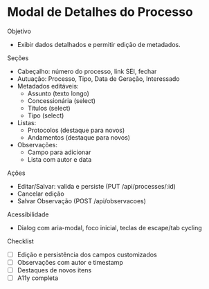 # Modal de Detalhes do Processo

Objetivo
- Exibir dados detalhados e permitir edição de metadados.

Seções
- Cabeçalho: número do processo, link SEI, fechar
- Autuação: Processo, Tipo, Data de Geração, Interessado
- Metadados editáveis:
  - Assunto (texto longo)
  - Concessionária (select)
  - Títulos (select)
  - Tipo (select)
- Listas:
  - Protocolos (destaque para novos)
  - Andamentos (destaque para novos)
- Observações:
  - Campo para adicionar
  - Lista com autor e data

Ações
- Editar/Salvar: valida e persiste (PUT /api/processes/:id)
- Cancelar edição
- Salvar Observação (POST /api/observacoes)

Acessibilidade
- Dialog com aria-modal, foco inicial, teclas de escape/tab cycling

Checklist
- [ ] Edição e persistência dos campos customizados
- [ ] Observações com autor e timestamp
- [ ] Destaques de novos itens
- [ ] A11y completa
